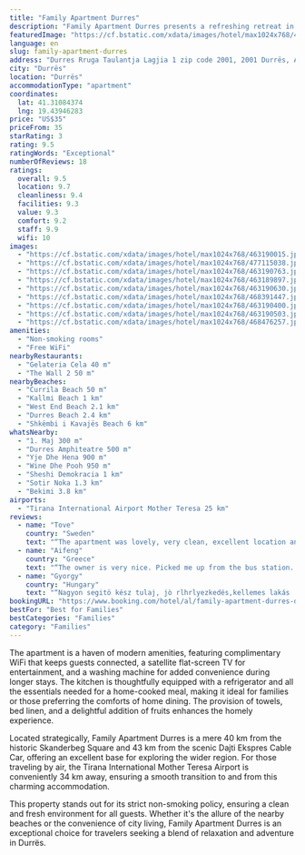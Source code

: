 ```yaml
---
title: "Family Apartment Durres"
description: "Family Apartment Durres presents a refreshing retreat in the heart of Durrës, offering guests a unique blend of convenience and comfort."
featuredImage: "https://cf.bstatic.com/xdata/images/hotel/max1024x768/463190015.jpg?k=f12423034404906ae98719d70d97ec8e04b2918fba0571a4e168614f32fd62de&o=&hp=1"
language: en
slug: family-apartment-durres
address: "Durres Rruga Taulantja Lagjia 1 zip code 2001, 2001 Durrës, Albania"
city: "Durrës"
location: "Durrës"
accommodationType: "apartment"
coordinates:
  lat: 41.31084374
  lng: 19.43946283
price: "US$35"
priceFrom: 35
starRating: 3
rating: 9.5
ratingWords: "Exceptional"
numberOfReviews: 18
ratings:
  overall: 9.5
  location: 9.7
  cleanliness: 9.4
  facilities: 9.3
  value: 9.3
  comfort: 9.2
  staff: 9.9
  wifi: 10
images:
  - "https://cf.bstatic.com/xdata/images/hotel/max1024x768/463190015.jpg?k=f12423034404906ae98719d70d97ec8e04b2918fba0571a4e168614f32fd62de&o=&hp=1"
  - "https://cf.bstatic.com/xdata/images/hotel/max1024x768/477115038.jpg?k=fb0249990be5461bb5c9a2a886d7944823372bf82f1362ba86e70232b82a92a7&o=&hp=1"
  - "https://cf.bstatic.com/xdata/images/hotel/max1024x768/463190763.jpg?k=9448c1895bbbd5bf587e7425dca0c9699d7f4b2f072b71eb01e92b2c17dacbbe&o=&hp=1"
  - "https://cf.bstatic.com/xdata/images/hotel/max1024x768/463189897.jpg?k=245f4008a2d28ff42245944abf9d32a5de43ff88f7702e203128005538927b1a&o=&hp=1"
  - "https://cf.bstatic.com/xdata/images/hotel/max1024x768/463190630.jpg?k=c68646b0f32f363275827b9b66db2c09ea8ff462f22f5c33b3721e45d1452b29&o=&hp=1"
  - "https://cf.bstatic.com/xdata/images/hotel/max1024x768/468391447.jpg?k=b12171fff900c08d121ca217541fd81f037c1508ddf26adc2b67e31e590f018c&o=&hp=1"
  - "https://cf.bstatic.com/xdata/images/hotel/max1024x768/463190400.jpg?k=83b2d7a4480f1b57956b0f701d32f07c48ef2f89e9ef3768e3f6eb9b0894211a&o=&hp=1"
  - "https://cf.bstatic.com/xdata/images/hotel/max1024x768/463190503.jpg?k=687065f6c1964fcd993fb41bc24e8a16c8546a5c5876ed3a3d086371317fc475&o=&hp=1"
  - "https://cf.bstatic.com/xdata/images/hotel/max1024x768/468476257.jpg?k=a63d94d1c733773228be595c5caace17f57c3df915bf0b00f0c8834cedac070d&o=&hp=1"
amenities:
  - "Non-smoking rooms"
  - "Free WiFi"
nearbyRestaurants:
  - "Gelateria Cela 40 m"
  - "The Wall 2 50 m"
nearbyBeaches:
  - "Currila Beach 50 m"
  - "Kallmi Beach 1 km"
  - "West End Beach 2.1 km"
  - "Durres Beach 2.4 km"
  - "Shkëmbi i Kavajës Beach 6 km"
whatsNearby:
  - "1. Maj 300 m"
  - "Durres Amphiteatre 500 m"
  - "Yje Dhe Hena 900 m"
  - "Wine Dhe Pooh 950 m"
  - "Sheshi Demokracia 1 km"
  - "Sotir Noka 1.3 km"
  - "Bekimi 3.8 km"
airports:
  - "Tirana International Airport Mother Teresa 25 km"
reviews:
  - name: "Tove"
    country: "Sweden"
    text: "“The apartment was lovely, very clean, excellent location and a very comfortable bed. What really gave an extra value to my stay though was how kind and helpful the host was. He came to pick me up at the buss station and then drove me to the buss...”"
  - name: "Aifeng"
    country: "Greece"
    text: "“The owner is very nice. Picked me up from the bus station. The apartment is very clean, with very nice decration, very well equipped and in good central and near the beach location.”"
  - name: "Gyorgy"
    country: "Hungary"
    text: "“Nagyon segitö kész tulaj, jò rlhrlyezkedés,kellemes lakás !”"
bookingURL: "https://www.booking.com/hotel/al/family-apartment-durres-durres.en-gb.html?aid=8035640"
bestFor: "Best for Families"
bestCategories: "Families"
category: "Families"
---
```


The apartment is a haven of modern amenities, featuring complimentary WiFi that keeps guests connected, a satellite flat-screen TV for entertainment, and a washing machine for added convenience during longer stays. The kitchen is thoughtfully equipped with a refrigerator and all the essentials needed for a home-cooked meal, making it ideal for families or those preferring the comforts of home dining. The provision of towels, bed linen, and a delightful addition of fruits enhances the homely experience.

Located strategically, Family Apartment Durres is a mere 40 km from the historic Skanderbeg Square and 43 km from the scenic Dajti Ekspres Cable Car, offering an excellent base for exploring the wider region. For those traveling by air, the Tirana International Mother Teresa Airport is conveniently 34 km away, ensuring a smooth transition to and from this charming accommodation.

This property stands out for its strict non-smoking policy, ensuring a clean and fresh environment for all guests. Whether it's the allure of the nearby beaches or the convenience of city living, Family Apartment Durres is an exceptional choice for travelers seeking a blend of relaxation and adventure in Durrës.